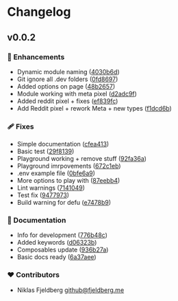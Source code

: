 # Changelog


## v0.0.2


### 🚀 Enhancements

- Dynamic module naming ([4030b6d](https://github.com/niklasfjeldberg/nuxt-multi-analytics/commit/4030b6d))
- Git ignore all .dev folders ([0fd8697](https://github.com/niklasfjeldberg/nuxt-multi-analytics/commit/0fd8697))
- Added options on page ([48b2657](https://github.com/niklasfjeldberg/nuxt-multi-analytics/commit/48b2657))
- Module working with meta pixel ([d2adc9f](https://github.com/niklasfjeldberg/nuxt-multi-analytics/commit/d2adc9f))
- Added reddit pixel + fixes ([ef839fc](https://github.com/niklasfjeldberg/nuxt-multi-analytics/commit/ef839fc))
- Add Reddit pixel + rework Meta + new types ([f1dcd6b](https://github.com/niklasfjeldberg/nuxt-multi-analytics/commit/f1dcd6b))

### 🩹 Fixes

- Simple documentation ([cfea413](https://github.com/niklasfjeldberg/nuxt-multi-analytics/commit/cfea413))
- Basic test ([29f8139](https://github.com/niklasfjeldberg/nuxt-multi-analytics/commit/29f8139))
- Playground working + remove stuff ([92fa36a](https://github.com/niklasfjeldberg/nuxt-multi-analytics/commit/92fa36a))
- Playground imrpovements ([672c1eb](https://github.com/niklasfjeldberg/nuxt-multi-analytics/commit/672c1eb))
- .env example file ([0bfe6a9](https://github.com/niklasfjeldberg/nuxt-multi-analytics/commit/0bfe6a9))
- More options to play with ([87eebb4](https://github.com/niklasfjeldberg/nuxt-multi-analytics/commit/87eebb4))
- Lint warnings ([7141049](https://github.com/niklasfjeldberg/nuxt-multi-analytics/commit/7141049))
- Test fix ([9477973](https://github.com/niklasfjeldberg/nuxt-multi-analytics/commit/9477973))
- Build warning for defu ([e7478b9](https://github.com/niklasfjeldberg/nuxt-multi-analytics/commit/e7478b9))

### 📖 Documentation

- Info for development ([776b48c](https://github.com/niklasfjeldberg/nuxt-multi-analytics/commit/776b48c))
- Added keywords ([d06323b](https://github.com/niklasfjeldberg/nuxt-multi-analytics/commit/d06323b))
- Composables update ([936b27a](https://github.com/niklasfjeldberg/nuxt-multi-analytics/commit/936b27a))
- Basic docs ready ([6a37aee](https://github.com/niklasfjeldberg/nuxt-multi-analytics/commit/6a37aee))

### ❤️ Contributors

- Niklas Fjeldberg <github@fjeldberg.me>

